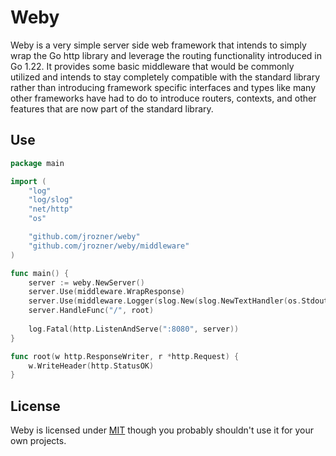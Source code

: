 # Weby

Weby is a very simple server side web framework that intends to simply wrap the Go http library and leverage the routing functionality introduced in Go 1.22. It provides some basic middleware that would be commonly utilized and intends to stay completely compatible with the standard library rather than introducing framework specific interfaces and types like many other frameworks have had to do to introduce routers, contexts, and other features that are now part of the standard library.

## Use

```go
package main

import (
	"log"
	"log/slog"
	"net/http"
	"os"

	"github.com/jrozner/weby"
	"github.com/jrozner/weby/middleware"
)

func main() {
	server := weby.NewServer()
	server.Use(middleware.WrapResponse)
	server.Use(middleware.Logger(slog.New(slog.NewTextHandler(os.Stdout, nil))))
	server.HandleFunc("/", root)
	
	log.Fatal(http.ListenAndServe(":8080", server))
}

func root(w http.ResponseWriter, r *http.Request) {
    w.WriteHeader(http.StatusOK)	
}
```

## License

Weby is licensed under [MIT](LICENSE) though you probably shouldn't use it for your own projects.